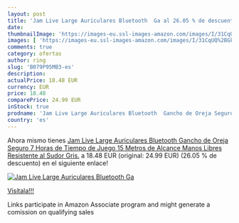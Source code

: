 ```yaml
---
layout: post
title: 'Jam Live Large Auriculares Bluetooth  Ga al 26.05 % de descuento'
date: 
thumbnailImage: 'https://images-eu.ssl-images-amazon.com/images/I/31CqUQ%2BGk1L._SL200_.jpg'
images: [ 'https://images-eu.ssl-images-amazon.com/images/I/31CqUQ%2BGk1L._SL200_.jpg' ]
comments: true
category: ofertas
author: ring
slug: 'B079P95MB3-es'
description:
actualPrice: 18.48 EUR
currency: EUR
price: 18.48
comparePrice: 24.99 EUR
inStock: true
prodname: 'Jam Live Large Auriculares Bluetooth  Gancho de Oreja Seguro  7 Horas de Tiempo de Juego  15 Metros de Alcance  Manos Libres  Resistente al Sudor  Gris.'
country: 'es'
---
```


Ahora mismo tienes [Jam Live Large Auriculares Bluetooth  Gancho de Oreja Seguro  7 Horas de Tiempo de Juego  15 Metros de Alcance  Manos Libres  Resistente al Sudor  Gris.](https://www.amazon.es/dp/B079P95MB3/?tag=tolees-21) a 18.48 EUR (original: 24.99 EUR) (26.05 %  de descuento) en el siguiente enlace!

[![Jam Live Large Auriculares Bluetooth  Ga](https://images-eu.ssl-images-amazon.com/images/I/31CqUQ%2BGk1L._SL200_.jpg)](https://www.amazon.es/dp/B079P95MB3/?tag=tolees-21)

[Visítala!!!](https://www.amazon.es/dp/B079P95MB3/?tag=tolees-21)

Links participate in Amazon Associate program and might generate a comission on qualifying sales
